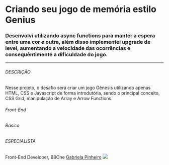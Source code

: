 # Criando seu jogo de memória estilo Genius

### Desenvolvi utilizando async functions para manter a espera entre uma cor e outra, além disso implementei upgrade de level, aumentando a velocidade das ocorrências e consequêntimente a dificuldade do jogo.

---

<h6>DESCRIÇÃO</h6><p>Nesse projeto, o desafio será criar um jogo Gênesis utilizando apenas HTML, CSS e Javascript de forma introdutória, sendo o principal conceito, CSS Grid, manipulação de Array e Arrow Functions.</p>
<h6>Front-End</h6>
<h6>Básico</h6>
<h6>ESPECIALISTA</h6>
<h6></h6>
<span class="text-corp">Front-End Developer, B8One</span>
<a href="https://www.linkedin.com/in/gabrielapinheiro129/" class="link-social" target="_blank">Gabriela Pinheiro</a>
<a href="http://www.github.com/SpruceGabriela" class="link-social" target="_blank"><img src="https://image.flaticon.com/icons/png/512/25/25657.png" /></a>